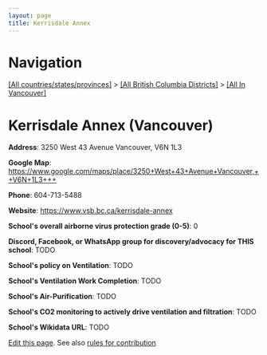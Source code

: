 ```yaml
---
layout: page
title: Kerrisdale Annex
---
```

# Navigation

[[All countries/states/provinces]](../../..) > [[All British Columbia Districts]](../..) > [[All In Vancouver]](..)

# Kerrisdale Annex (Vancouver)

**Address**: 3250 West 43 Avenue Vancouver,  V6N 1L3

**Google Map**: <https://www.google.com/maps/place/3250+West+43+Avenue+Vancouver,++V6N+1L3+++>

**Phone**: 604-713-5488

**Website**: <https://www.vsb.bc.ca/kerrisdale-annex>

**School's overall airborne virus protection grade (0-5)**: 0

**Discord, Facebook, or WhatsApp group for discovery/advocacy for THIS school**: TODO

**School's policy on Ventilation**: TODO

**School's Ventilation Work Completion**: TODO

**School's Air-Purification**: TODO

**School's CO2 monitoring to actively drive ventilation and filtration**: TODO

**School's Wikidata URL**: TODO


[Edit this page](https://github.com/ventilate-schools/BC/edit/main/././Vancouver/Kerrisdale_Annex.md). See also [rules for contribution](../../../contribution-rules/)